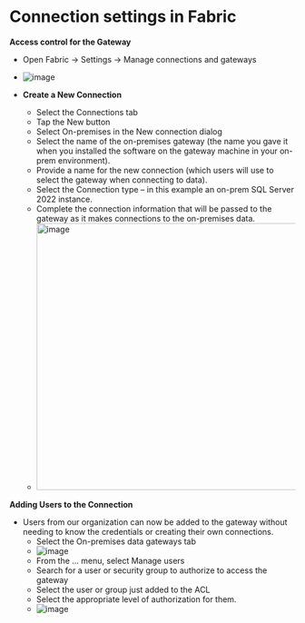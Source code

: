# **Connection settings in Fabric**

**Access control for the Gateway**
* Open Fabric -> Settings -> Manage connections and gateways
* ![image](https://github.com/user-attachments/assets/a116a4ef-644e-4342-b3fd-ec1f6ac445a0)

* **Create a New Connection**
    * Select the Connections tab
    * Tap the New button
    * Select On-premises in the New connection dialog
    * Select the name of the on-premises gateway (the name you gave it when you installed the software on the gateway machine in your on-prem environment).
    * Provide a name for the new connection (which users will use to select the gateway when connecting to data).
    * Select the Connection type – in this example an on-prem SQL Server 2022 instance.
    * Complete the connection information that will be passed to the gateway as it makes connections to the on-premises data.
    * <img width="470" alt="image" src="https://github.com/user-attachments/assets/28d92ed8-3dd1-4ee0-adff-8095bae2b291">

**Adding Users to the Connection**
* Users from our organization can now be added to the gateway without needing to know the credentials or creating their own connections.
    * Select the On-premises data gateways tab
    * ![image](https://github.com/user-attachments/assets/ece7747f-2bc8-404c-93e1-b973d3c6326a)
    * From the ... menu, select Manage users
    * Search for a user or security group to authorize to access the gateway
    * Select the user or group just added to the ACL
    * Select the appropriate level of authorization for them.
    * ![image](https://github.com/user-attachments/assets/f75ebac1-c836-46e2-b533-5687ce22ab8a)


